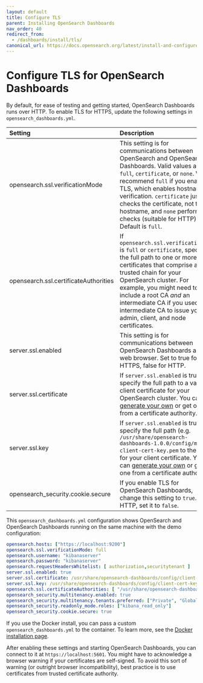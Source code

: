 ```yaml
---
layout: default
title: Configure TLS
parent: Installing OpenSearch Dashboards
nav_order: 40
redirect_from: 
  - /dashboards/install/tls/
canonical_url: https://docs.opensearch.org/latest/install-and-configure/install-dashboards/tls/
---
```


# Configure TLS for OpenSearch Dashboards

By default, for ease of testing and getting started, OpenSearch Dashboards runs over HTTP. To enable TLS for HTTPS, update the following settings in `opensearch_dashboards.yml`.

Setting | Description
:--- | :---
opensearch.ssl.verificationMode | This setting is for communications between OpenSearch and OpenSearch Dashboards. Valid values are `full`, `certificate`, or `none`. We recommend `full` if you enable TLS, which enables hostname verification. `certificate` just checks the certificate, not the hostname, and `none` performs no checks (suitable for HTTP). Default is `full`.
opensearch.ssl.certificateAuthorities | If `opensearch.ssl.verificationMode` is `full` or `certificate`, specify the full path to one or more CA certificates that comprise a trusted chain for your OpenSearch cluster. For example, you might need to include a root CA _and_ an intermediate CA if you used the intermediate CA to issue your admin, client, and node certificates.
server.ssl.enabled | This setting is for communications between OpenSearch Dashboards and the web browser. Set to true for HTTPS, false for HTTP.
server.ssl.certificate | If `server.ssl.enabled` is true, specify the full path to a valid client certificate for your OpenSearch cluster. You can [generate your own]({{site.url}}{{site.baseurl}}/security/configuration/generate-certificates/) or get one from a certificate authority.
server.ssl.key | If `server.ssl.enabled` is true, specify the full path (e.g. `/usr/share/opensearch-dashboards-1.0.0/config/my-client-cert-key.pem` to the key for your client certificate. You can [generate your own]({{site.url}}{{site.baseurl}}/security/configuration/generate-certificates/) or get one from a certificate authority.
opensearch_security.cookie.secure | If you enable TLS for OpenSearch Dashboards, change this setting to `true`. For HTTP, set it to `false`.

This `opensearch_dashboards.yml` configuration shows OpenSearch and OpenSearch Dashboards running on the same machine with the demo configuration:

```yml
opensearch.hosts: ["https://localhost:9200"]
opensearch.ssl.verificationMode: full
opensearch.username: "kibanaserver"
opensearch.password: "kibanaserver"
opensearch.requestHeadersWhitelist: [ authorization,securitytenant ]
server.ssl.enabled: true
server.ssl.certificate: /usr/share/opensearch-dashboards/config/client-cert.pem
server.ssl.key: /usr/share/opensearch-dashboards/config/client-cert-key.pem
opensearch.ssl.certificateAuthorities: [ "/usr/share/opensearch-dashboards/config/root-ca.pem", "/usr/share/opensearch-dashboards/config/intermediate-ca.pem" ]
opensearch_security.multitenancy.enabled: true
opensearch_security.multitenancy.tenants.preferred: ["Private", "Global"]
opensearch_security.readonly_mode.roles: ["kibana_read_only"]
opensearch_security.cookie.secure: true
```

If you use the Docker install, you can pass a custom `opensearch_dashboards.yml` to the container. To learn more, see the [Docker installation page]({{site.url}}{{site.baseurl}}/opensearch/install/docker/).

After enabling these settings and starting OpenSearch Dashboards, you can connect to it at `https://localhost:5601`. You might have to acknowledge a browser warning if your certificates are self-signed. To avoid this sort of warning (or outright browser incompatibility), best practice is to use certificates from trusted certificate authority.

